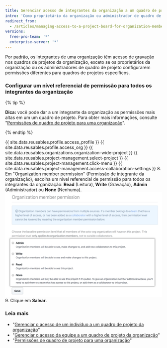 ```yaml
---
title: Gerenciar acesso de integrantes da organização a um quadro de projeto
intro: 'Como proprietário da organização ou administrador de quadro de projeto, você pode configurar um nível de permissão padrão para todos os integrantes da organização.'
redirect_from:
  - /articles/managing-access-to-a-project-board-for-organization-members
versions:
  free-pro-team: '*'
  enterprise-server: '*'
---
```


Por padrão, os integrantes de uma organização têm acesso de gravação nos quadros de projetos da organização, exceto se os proprietários da organização ou os administradores de quadro de projeto configurarem permissões diferentes para quadros de projetos específicos.

### Configurar um nível referencial de permissão para todos os integrantes da organização

{% tip %}

**Dica:** você pode dar a um integrante da organização as permissões mais altas em um um quadro de projeto. Para obter mais informações, consulte "[Permissões de quadro de projeto para uma organização](/articles/project-board-permissions-for-an-organization)".

{% endtip %}

{{ site.data.reusables.profile.access_profile }}
{{ site.data.reusables.profile.access_org }}
{{ site.data.reusables.organizations.organization-wide-project }}
{{ site.data.reusables.project-management.select-project }}
{{ site.data.reusables.project-management.click-menu }}
{{ site.data.reusables.project-management.access-collaboration-settings }}
8. Em "Organization member permission" (Permissão de integrante da organização), escolha um nível referencial de permissão para todos os integrantes da organização: **Read** (Leitura), **Write** (Gravação), **Admin** (Administrador) ou **None** (Nenhuma). ![Opções de permissões a quadro de projeto para todos os integrantes da organização](/assets/images/help/projects/baseline-project-permissions-for-organization-members.png)
9. Clique em **Salvar**.

### Leia mais

- "[Gerenciar o acesso de um indivíduo a um quadro de projeto da organização](/articles/managing-an-individual-s-access-to-an-organization-project-board)"
- "[Gerenciar o acesso da equipe a um quadro de projeto da organização](/articles/managing-team-access-to-an-organization-project-board)"
- "[Permissões de quadro de projeto para uma organização](/articles/project-board-permissions-for-an-organization)"
